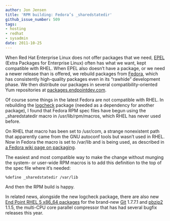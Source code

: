 ```yaml
---
author: Jon Jensen
title: 'RPM building: Fedora’s _sharedstatedir'
github_issue_number: 509
tags:
- hosting
- redhat
- sysadmin
date: 2011-10-25
---
```


When Red Hat Enterprise Linux does not offer packages that we need, [EPEL](https://fedoraproject.org/wiki/EPEL) (Extra Packages for Enterprise Linux) often has what we want, kept compatible with RHEL. When EPEL also doesn’t have a package, or we need a newer release than is offered, we rebuild packages from [Fedora](https://getfedora.org/), which has consistently high-quality packages even in its “rawhide” development phase. We then distribute our packages in several compatibility-oriented Yum repositories at [packages.endpointdev.com](https://packages.endpointdev.com/).

Of course some things in the latest Fedora are not compatible with RHEL. In rebuilding the [logcheck](http://logcheck.org/) package (needed as a dependency for another package), I found that Fedora RPM spec files have begun using the _sharedstatedir macro in /usr/lib/rpm/macros, which RHEL has never used before.

On RHEL that macro has been set to /usr/com, a strange nonexistent path that apparently came from the GNU autoconf tools but wasn’t used in RHEL. Now in Fedora the macro is set to /var/lib and is being used, as described in [a Fedora wiki page on packaging](https://fedoraproject.org/wiki/Archive:PackagingDrafts/RPMMacros_sharedstatedir_optflags_and_admonitions).

The easiest and most compatible way to make the change without munging the system- or user-wide RPM macros is to add this definition to the top of the spec file where it’s needed:

```plain
%define _sharedstatedir /var/lib
```

And then the RPM build is happy.

In related news, alongside the new logcheck package, there are also new [End Point RHEL 5 x86_64 packages](https://packages.endpointdev.com/rhel/5/os/x86_64/) for the brand-new [Git](https://git-scm.com/) 1.7.7.1 and [pbzip2](https://linux.die.net/man/1/pbzip2) 1.1.5, the multi-CPU core parallel compressor that has had several bugfix releases this year.
